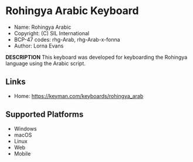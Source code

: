 Rohingya Arabic Keyboard
=====================

* Name:           Rohingya Arabic
* Copyright:      (C) SIL International
* BCP-47 codes:   rhg-Arab, rhg-Arab-x-fonna
* Author:         Lorna Evans

__DESCRIPTION__
This keyboard was developed for keyboarding the Rohingya language using the Arabic script. 

Links
-----
 * Home:     https://keyman.com/keyboards/rohingya_arab

Supported Platforms
-------------------
 * Windows
 * macOS
 * Linux
 * Web
 * Mobile


 